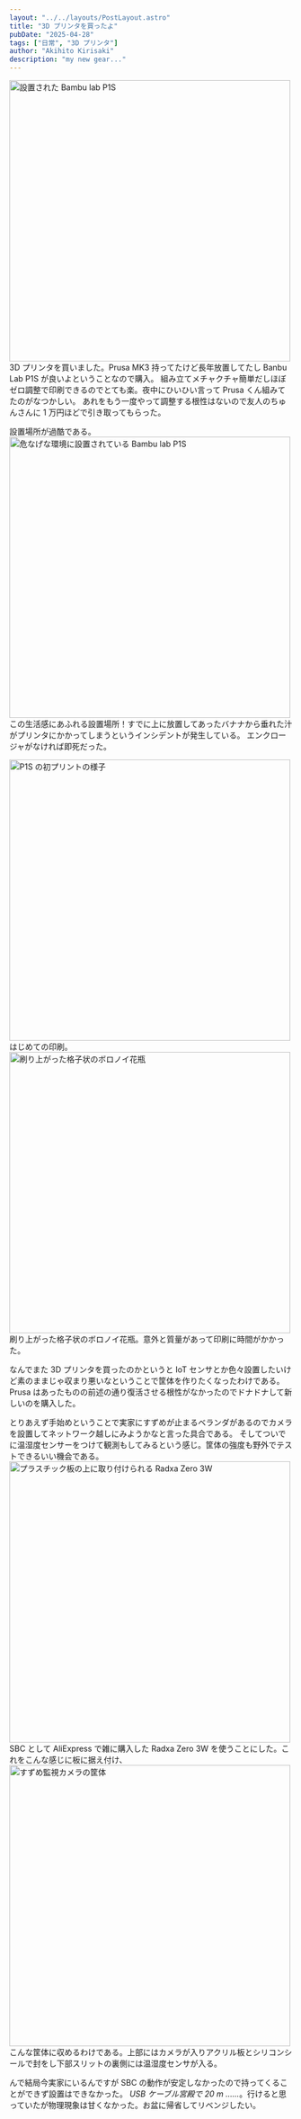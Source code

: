 ```yaml
---
layout: "../../layouts/PostLayout.astro"
title: "3D プリンタを買ったよ"
pubDate: "2025-04-28"
tags: ["日常", "3D プリンタ"]
author: "Akihito Kirisaki"
description: "my new gear..."
---
```

<img src="https://res.cloudinary.com/pravda/image/upload/v1745840876/20250428-mynewgear-01.jpg" alt="設置された Bambu lab P1S" width=500 />
3D プリンタを買いました。Prusa MK3 持ってたけど長年放置してたし Banbu Lab P1S が良いよということなので購入。
組み立てメチャクチャ簡単だしほぼゼロ調整で印刷できるのでとても楽。夜中にひいひい言って Prusa くん組みてたのがなつかしい。
あれをもう一度やって調整する根性はないので友人のちゅんさんに 1 万円ほどで引き取ってもらった。

設置場所が過酷である。
<img src="https://res.cloudinary.com/pravda/image/upload/v1745840876/20250428-mynewgear-02.jpg" alt="危なげな環境に設置されている Bambu lab P1S" width=500 />
この生活感にあふれる設置場所！すでに上に放置してあったバナナから垂れた汁がプリンタにかかってしまうというインシデントが発生している。
エンクロージャがなければ即死だった。

<img src="https://res.cloudinary.com/pravda/image/upload/v1745840876/20250428-mynewgear-03.jpg" alt="P1S の初プリントの様子" width=500 />
はじめての印刷。

<img src="https://res.cloudinary.com/pravda/image/upload/v1745840876/20250428-mynewgear-04.jpg" alt="刷り上がった格子状のボロノイ花瓶" width=500 />
刷り上がった格子状のボロノイ花瓶。意外と質量があって印刷に時間がかかった。

なんでまた 3D プリンタを買ったのかというと IoT センサとか色々設置したいけど素のままじゃ収まり悪いなということで筐体を作りたくなったわけである。
Prusa はあったものの前述の通り復活させる根性がなかったのでドナドナして新しいのを購入した。

とりあえず手始めということで実家にすずめが止まるベランダがあるのでカメラを設置してネットワーク越しにみようかなと言った具合である。
そしてついでに温湿度センサーをつけて観測もしてみるという感じ。筐体の強度も野外でテストできるいい機会である。
<img src="https://res.cloudinary.com/pravda/image/upload/v1745840876/20250428-mynewgear-05.jpg" alt="プラスチック板の上に取り付けられる Radxa Zero 3W" width=500 />
SBC として AliExpress で雑に購入した Radxa Zero 3W を使うことにした。これをこんな感じに板に据え付け、
<img src="https://res.cloudinary.com/pravda/image/upload/v1745840876/20250428-mynewgear-06.jpg" alt="すずめ監視カメラの筐体" width=500 />
こんな筐体に収めるわけである。上部にはカメラが入りアクリル板とシリコンシールで封をし下部スリットの裏側には温湿度センサが入る。

んで結局今実家にいるんですが SBC の動作が安定しなかったので持ってくることができず設置はできなかった。
*USB ケーブル宮殿で 20 m ……*。行けると思っていたが物理現象は甘くなかった。お盆に帰省してリベンジしたい。